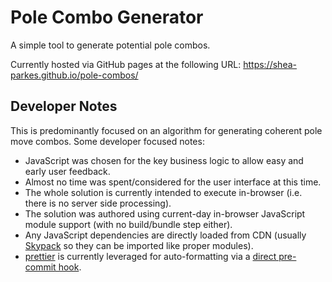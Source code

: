 # Pole Combo Generator

A simple tool to generate potential pole combos.

Currently hosted via GitHub pages at the following URL: https://shea-parkes.github.io/pole-combos/

## Developer Notes

This is predominantly focused on an algorithm for generating coherent pole move combos. Some developer focused notes:

- JavaScript was chosen for the key business logic to allow easy and early user feedback.
- Almost no time was spent/considered for the user interface at this time.
- The whole solution is currently intended to execute in-browser (i.e. there is no server side processing).
- The solution was authored using current-day in-browser JavaScript module support (with no build/bundle step either).
- Any JavaScript dependencies are directly loaded from CDN (usually [Skypack](https://www.skypack.dev/) so they can be imported like proper modules).
- [prettier](https://prettier.io/) is currently leveraged for auto-formatting via a [direct pre-commit hook](https://prettier.io/docs/en/precommit.html#option-4-shell-script).
